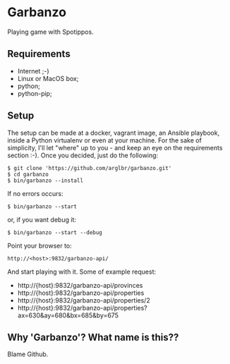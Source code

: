 # Garbanzo
Playing game with Spotippos.

Requirements
---------------------
* Internet ;-)
* Linux or MacOS box;
* python;
* python-pip;

Setup
---------------------
The setup can be made at a docker, vagrant image, an Ansible playbook, inside a Python virtualenv or even at your machine. For the sake of simplicity, I'll let "where" up to you - and keep an eye on the requirements section :-). Once you decided, just do the following:
```
$ git clone 'https://github.com/arglbr/garbanzo.git'
$ cd garbanzo
$ bin/garbanzo --install
```
If no errors occurs:
```
$ bin/garbanzo --start 
```
or, if you want debug it:
```
$ bin/garbanzo --start --debug
```
Point your browser to:
```
http://<host>:9832/garbanzo-api/
```
And start playing with it. Some of example request:
* http://{host}:9832/garbanzo-api/provinces
* http://{host}:9832/garbanzo-api/properties
* http://{host}:9832/garbanzo-api/properties/2
* http://{host}:9832/garbanzo-api/properties?ax=630&ay=680&bx=685&by=675

Why 'Garbanzo'? What name is this??
---------------------
Blame Github.

